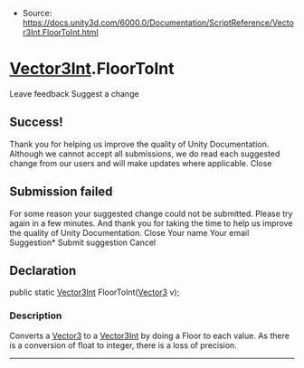 * Source: https://docs.unity3d.com/6000.0/Documentation/ScriptReference/Vector3Int.FloorToInt.html

#  [Vector3Int](https://docs.unity3d.com/6000.0/Documentation/ScriptReference/Vector3Int.html).FloorToInt
Leave feedback
Suggest a change
## Success!
Thank you for helping us improve the quality of Unity Documentation. Although we cannot accept all submissions, we do read each suggested change from our users and will make updates where applicable.
Close
## Submission failed
For some reason your suggested change could not be submitted. Please <a>try again</a> in a few minutes. And thank you for taking the time to help us improve the quality of Unity Documentation.
Close
Your name Your email Suggestion* Submit suggestion
Cancel
## Declaration
public static [Vector3Int](https://docs.unity3d.com/6000.0/Documentation/ScriptReference/Vector3Int.html) FloorToInt([Vector3](https://docs.unity3d.com/6000.0/Documentation/ScriptReference/Vector3.html) v); 
### Description
Converts a [Vector3](https://docs.unity3d.com/6000.0/Documentation/ScriptReference/Vector3.html) to a [Vector3Int](https://docs.unity3d.com/6000.0/Documentation/ScriptReference/Vector3Int.html) by doing a Floor to each value.
As there is a conversion of float to integer, there is a loss of precision.
* * *
